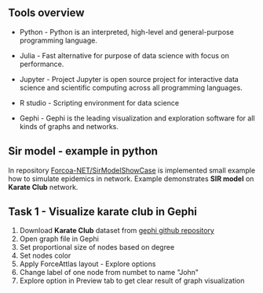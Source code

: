 ## Tools overview
* Python - Python is an interpreted, high-level and general-purpose programming language.
* Julia - Fast alternative for purpose of data science with focus on performance.
* Jupyter - Project Jupyter is open source project for interactive data science and scientific computing across all programming languages.

* R studio - Scripting environment for data science
* Gephi - Gephi is the leading visualization and exploration software for all kinds of graphs and networks. 

## Sir model - example in python

In repository [Forcoa-NET/SirModelShowCase](https://github.com/Forcoa-NET/SirModelShowCase) is implemented small example how to simulate epidemics in network.
Example demonstrates **SIR model** on **Karate Club** network.

## Task 1 - Visualize karate club in Gephi
1. Download **Karate Club** dataset from [gephi github repository](https://github.com/gephi/gephi/wiki/Datasets)
2. Open graph file in Gephi
3. Set proportional size of nodes based on degree
4. Set nodes color
5. Apply ForceAttlas layout - Explore options
6. Change label of one node from numbet to name "John"
7. Explore option in Preview tab to get clear result of graph visualization

